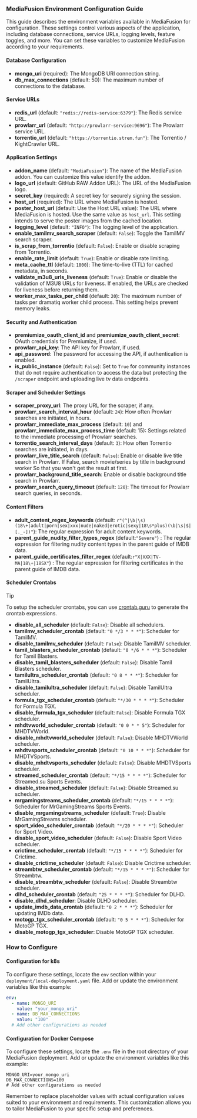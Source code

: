 ### MediaFusion Environment Configuration Guide

This guide describes the environment variables available in MediaFusion for configuration. These settings control various aspects of the application, including database connections, service URLs, logging levels, feature toggles, and more. You can set these variables to customize MediaFusion according to your requirements.

#### Database Configuration

- **mongo_uri** (required): The MongoDB URI connection string.
- **db_max_connections** (default: 50): The maximum number of connections to the database.

#### Service URLs

- **redis_url** (default: `"redis://redis-service:6379"`): The Redis service URL.
- **prowlarr_url** (default: `"http://prowlarr-service:9696"`): The Prowlarr service URL.
- **torrentio_url** (default: `"https://torrentio.strem.fun"`): The Torrentio / KightCrawler URL.

#### Application Settings

- **addon_name** (default: `"MediaFusion"`): The name of the MediaFusion addon. You can customize this value identify the addon.
- **logo_url** (default: GitHub RAW Addon URL): The URL of the MediaFusion logo.
- **secret_key** (required): A secret key for securely signing the session.
- **host_url** (required): The URL where MediaFusion is hosted.
- **poster_host_url** (default: Use the Host URL value): The URL where MediaFusion is hosted. Use the same value as `host_url`. This setting intends to serve the poster images from the cached location.
- **logging_level** (default: `"INFO"`): The logging level of the application.
- **enable_tamilmv_search_scraper** (default: `False`): Toggle the TamilMV search scraper.
- **is_scrap_from_torrentio** (default: `False`): Enable or disable scraping from Torrentio.
- **enable_rate_limit** (default: `True`): Enable or disable rate limiting.
- **meta_cache_ttl** (default: `1800`): The time-to-live (TTL) for cached metadata, in seconds.
- **validate_m3u8_urls_liveness** (default: `True`): Enable or disable the validation of M3U8 URLs for liveness. If enabled, the URLs are checked for liveness before returning them.
- **worker_max_tasks_per_child** (default: `20`): The maximum number of tasks per dramatiq worker child process. This setting helps prevent memory leaks.

#### Security and Authentication

- **premiumize_oauth_client_id** and **premiumize_oauth_client_secret**: OAuth credentials for Premiumize, if used.
- **prowlarr_api_key**: The API key for Prowlarr, if used.
- **api_password**: The password for accessing the API, if authentication is enabled.
- **is_public_instance** (default: `False`): Set to `True` for community instances that do not require authentication to access the data but protecting the `/scraper` endpoint and uploading live tv data endpoints.

#### Scraper and Scheduler Settings

- **scraper_proxy_url**: The proxy URL for the scraper, if any.
- **prowlarr_search_interval_hour** (default: `24`): How often Prowlarr searches are initiated, in hours.
- **prowlarr_immediate_max_process** (default: `10`) and **prowlarr_immediate_max_process_time** (default: 15): Settings related to the immediate processing of Prowlarr searches.
- **torrentio_search_interval_days** (default: `3`): How often Torrentio searches are initiated, in days.
- **prowlarr_live_title_search** (default: `False`): Enable or disable live title search in Prowlarr. If False, search movie/series by title in background worker So that you won't get the result at first.
- **prowlarr_background_title_search**: Enable or disable background title search in Prowlarr.
- **prowlarr_search_query_timeout** (default: `120`): The timeout for Prowlarr search queries, in seconds.

#### Content Filters

- **adult_content_regex_keywords** (default: `r"(^|\b|\s)(18\+|adult|porn|sex|xxx|nude|naked|erotic|sexy|18\s*plus)(\b|\s|$|[._-])"`): The regular expression for adult content keywords.
- **parent_guide_nudity_filter_types_regex** (default:`"Severe"`) : The regular expression for filtering nudity content types in the parent guide of IMDB data.
- **parent_guide_certificates_filter_regex** (default:`r"X|XXX|TV-MA|18\+|18SX"`) : The regular expression for filtering certificates in the parent guide of IMDB data.

#### Scheduler Crontabs
> [!TIP]
> To setup the scheduler crontabs, you can use [crontab.guru](https://crontab.guru/) to generate the crontab expressions.
- **disable_all_scheduler** (default: `False`): Disable all schedulers.
- **tamilmv_scheduler_crontab** (default: `"0 */3 * * *"`): Scheduler for TamilMV.
- **disable_tamilmv_scheduler** (default: `False`): Disable TamilMV scheduler.
- **tamil_blasters_scheduler_crontab** (default: `"0 */6 * * *"`): Scheduler for Tamil Blasters.
- **disable_tamil_blasters_scheduler** (default: `False`): Disable Tamil Blasters scheduler.
- **tamilultra_scheduler_crontab** (default: `"0 8 * * *"`): Scheduler for TamilUltra.
- **disable_tamilultra_scheduler** (default: `False`): Disable TamilUltra scheduler.
- **formula_tgx_scheduler_crontab** (default: `"*/30 * * * *"`): Scheduler for Formula TGX.
- **disable_formula_tgx_scheduler** (default: `False`): Disable Formula TGX scheduler.
- **mhdtvworld_scheduler_crontab** (default: `"0 0 * * 5"`): Scheduler for MHDTVWorld.
- **disable_mhdtvworld_scheduler** (default: `False`): Disable MHDTVWorld scheduler.
- **mhdtvsports_scheduler_crontab** (default: `"0 10 * * *"`): Scheduler for MHDTVSports.
- **disable_mhdtvsports_scheduler** (default: `False`): Disable MHDTVSports scheduler.
- **streamed_scheduler_crontab** (default: `"*/15 * * * *"`): Scheduler for Streamed.su Sports Events.
- **disable_streamed_scheduler** (default: `False`): Disable Streamed.su scheduler.
- **mrgamingstreams_scheduler_crontab** (default: `"*/15 * * * *"`): Scheduler for MrGamingStreams Sports Events.
- **disable_mrgamingstreams_scheduler** (default: `True`): Disable MrGamingStreams scheduler.
- **sport_video_scheduler_crontab** (default: `"*/20 * * * *"`): Scheduler for Sport Video.
- **disable_sport_video_scheduler** (default: `False`): Disable Sport Video scheduler.
- **crictime_scheduler_crontab** (default: `"*/15 * * * *"`): Scheduler for Crictime.
- **disable_crictime_scheduler** (default: `False`): Disable Crictime scheduler.
- **streambtw_scheduler_crontab** (default: `"*/15 * * * *"`): Scheduler for Streambtw.
- **disable_streambtw_scheduler** (default: `False`): Disable Streambtw scheduler.
- **dlhd_scheduler_crontab** (default: `"25 * * * *"`): Scheduler for DLHD.
- **disable_dlhd_scheduler**: Disable DLHD scheduler.
- **update_imdb_data_crontab** (default: `"0 2 * * *"`): Scheduler for updating IMDb data.
- **motogp_tgx_scheduler_crontab** (default: `"0 5 * * *"`): Scheduler for MotoGP TGX.
- **disable_motogp_tgx_scheduler**: Disable MotoGP TGX scheduler.

### How to Configure

#### Configuration for k8s
To configure these settings, locate the `env` section within your `deployment/local-deployment.yaml` file. Add or update the environment variables like this example:

```yaml
env:
  - name: MONGO_URI
    value: "your_mongo_uri"
  - name: DB_MAX_CONNECTIONS
    value: "100"
  # Add other configurations as needed
```

#### Configuration for Docker Compose
To configure these settings, locate the `.env` file in the root directory of your MediaFusion deployment. Add or update the environment variables like this example:

```env
MONGO_URI=your_mongo_uri
DB_MAX_CONNECTIONS=100
# Add other configurations as needed
```

Remember to replace placeholder values with actual configuration values suited to your environment and requirements. This customization allows you to tailor MediaFusion to your specific setup and preferences.